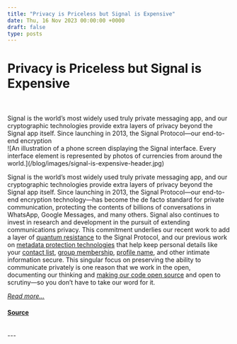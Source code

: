 ```yaml
---
title: "Privacy is Priceless but Signal is Expensive"
date: Thu, 16 Nov 2023 00:00:00 +0000
draft: false
type: posts
---
```

# Privacy is Priceless but Signal is Expensive

<br/>

<br/>
 Signal is the world’s most widely used truly private messaging app, and our cryptographic technologies provide extra layers of privacy beyond the Signal app itself. Since launching in 2013, the Signal Protocol—our end-to-end encryption
<br/>
![An illustration of a phone screen displaying the Signal interface. Every interface element is represented by photos of currencies from around the world.](/blog/images/signal-is-expensive-header.jpg)

Signal is the world’s most widely used truly private messaging app, and our cryptographic technologies provide extra layers of privacy beyond the Signal app itself. Since launching in 2013, the Signal Protocol—our end-to-end encryption technology—has become the de facto standard for private communication, protecting the contents of billions of conversations in WhatsApp, Google Messages, and many others. Signal also continues to invest in research and development in the pursuit of extending communications privacy. This commitment underlies our recent work to add a layer of [quantum resistance](/blog/pqxdh/) to the Signal Protocol, and our previous work on [metadata protection technologies](/blog/sealed-sender/) that help keep personal details like your [contact list](/blog/building-faster-oram/), [group membership](/blog/signal-private-group-system/), [profile name](/blog/signal-profiles-beta/), and other intimate information secure. This singular focus on preserving the ability to communicate privately is one reason that we work in the open, documenting our thinking and [making our code open source](https://github.com/signalapp) and open to scrutiny—so you don’t have to take our word for it.

[_Read more..._](https://signal.org/blog/signal-is-expensive/)

#### [Source](https://signal.org/blog/signal-is-expensive/)

<br/>
---
